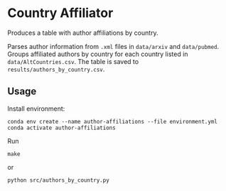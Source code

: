 # Country Affiliator

Produces a table with author affiliations by country.

Parses author information from `.xml` files in `data/arxiv` and `data/pubmed`.
Groups affiliated authors by country for each country listed in `data/AltCountries.csv`.
The table is saved to `results/authors_by_country.csv`.

## Usage

Install environment:

```shell
conda env create --name author-affiliations --file environment.yml
conda activate author-affiliations
```

Run

`make`

or

`python src/authors_by_country.py`